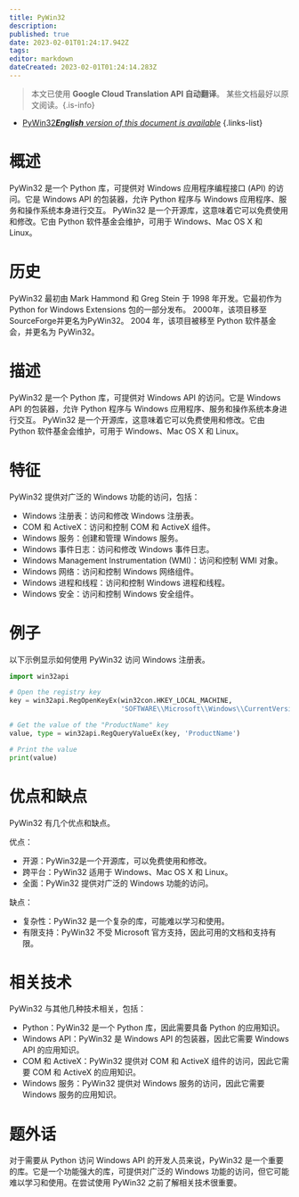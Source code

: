```yaml
---
title: PyWin32
description: 
published: true
date: 2023-02-01T01:24:17.942Z
tags: 
editor: markdown
dateCreated: 2023-02-01T01:24:14.283Z
---
```


> 本文已使用 **Google Cloud Translation API 自动翻译**。
某些文档最好以原文阅读。{.is-info}

- [PyWin32***English** version of this document is available*](/en/Knowledge-base/Dictionary/pywin32)
{.links-list}


# 概述
PyWin32 是一个 Python 库，可提供对 Windows 应用程序编程接口 (API) 的访问。它是 Windows API 的包装器，允许 Python 程序与 Windows 应用程序、服务和操作系统本身进行交互。 PyWin32 是一个开源库，这意味着它可以免费使用和修改。它由 Python 软件基金会维护，可用于 Windows、Mac OS X 和 Linux。

# 历史
PyWin32 最初由 Mark Hammond 和 Greg Stein 于 1998 年开发。它最初作为 Python for Windows Extensions 包的一部分发布。 2000年，该项目移至SourceForge并更名为PyWin32。 2004 年，该项目被移至 Python 软件基金会，并更名为 PyWin32。

# 描述
PyWin32 是一个 Python 库，可提供对 Windows API 的访问。它是 Windows API 的包装器，允许 Python 程序与 Windows 应用程序、服务和操作系统本身进行交互。 PyWin32 是一个开源库，这意味着它可以免费使用和修改。它由 Python 软件基金会维护，可用于 Windows、Mac OS X 和 Linux。

# 特征
PyWin32 提供对广泛的 Windows 功能的访问，包括：

* Windows 注册表：访问和修改 Windows 注册表。
* COM 和 ActiveX：访问和控制 COM 和 ActiveX 组件。
* Windows 服务：创建和管理 Windows 服务。
* Windows 事件日志：访问和修改 Windows 事件日志。
* Windows Management Instrumentation (WMI)：访问和控制 WMI 对象。
* Windows 网络：访问和控制 Windows 网络组件。
* Windows 进程和线程：访问和控制 Windows 进程和线程。
* Windows 安全：访问和控制 Windows 安全组件。

# 例子
以下示例显示如何使用 PyWin32 访问 Windows 注册表。

```python
import win32api

# Open the registry key
key = win32api.RegOpenKeyEx(win32con.HKEY_LOCAL_MACHINE,
                            'SOFTWARE\\Microsoft\\Windows\\CurrentVersion')

# Get the value of the "ProductName" key
value, type = win32api.RegQueryValueEx(key, 'ProductName')

# Print the value
print(value)
```

# 优点和缺点
PyWin32 有几个优点和缺点。

优点：

* 开源：PyWin32是一个开源库，可以免费使用和修改。
* 跨平台：PyWin32 适用于 Windows、Mac OS X 和 Linux。
* 全面：PyWin32 提供对广泛的 Windows 功能的访问。

缺点：

* 复杂性：PyWin32 是一个复杂的库，可能难以学习和使用。
* 有限支持：PyWin32 不受 Microsoft 官方支持，因此可用的文档和支持有限。

# 相关技术
PyWin32 与其他几种技术相关，包括：

* Python：PyWin32 是一个 Python 库，因此需要具备 Python 的应用知识。
* Windows API：PyWin32 是 Windows API 的包装器，因此它需要 Windows API 的应用知识。
* COM 和 ActiveX：PyWin32 提供对 COM 和 ActiveX 组件的访问，因此它需要 COM 和 ActiveX 的应用知识。
* Windows 服务：PyWin32 提供对 Windows 服务的访问，因此它需要 Windows 服务的应用知识。

# 题外话
对于需要从 Python 访问 Windows API 的开发人员来说，PyWin32 是一个重要的库。它是一个功能强大的库，可提供对广泛的 Windows 功能的访问，但它可能难以学习和使用。在尝试使用 PyWin32 之前了解相关技术很重要。